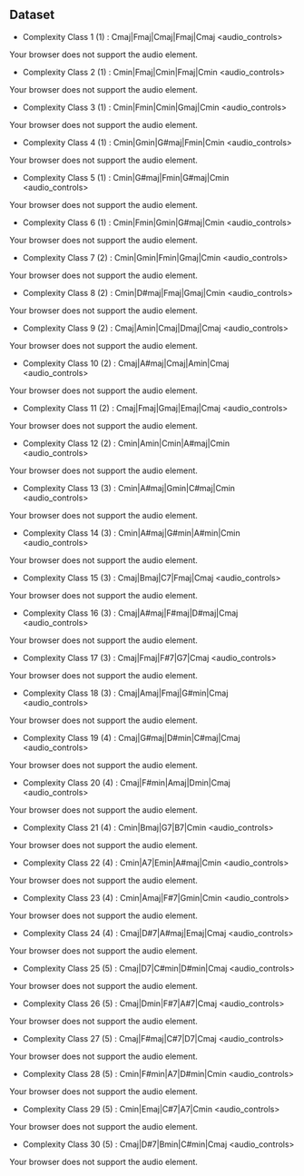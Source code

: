 
## Dataset

* Complexity Class 1 (1) : Cmaj|Fmaj|Cmaj|Fmaj|Cmaj
<audio_controls>
<source src=Cmaj_Fmaj_Cmaj_Fmaj_Cmaj_COMPLEXITY:_0.wav type="audio/mpeg">
Your browser does not support the audio element.
</audio>

* Complexity Class 2 (1) : Cmin|Fmaj|Cmin|Fmaj|Cmin
<audio_controls>
<source src=Cmin_Fmaj_Cmin_Fmaj_Cmin_COMPLEXITY:_1.wav type="audio/mpeg">
Your browser does not support the audio element.
</audio>

* Complexity Class 3 (1) : Cmin|Fmin|Cmin|Gmaj|Cmin
<audio_controls>
<source src=Cmin_Fmin_Cmin_Gmaj_Cmin_COMPLEXITY:_2.wav type="audio/mpeg">
Your browser does not support the audio element.
</audio>

* Complexity Class 4 (1) : Cmin|Gmin|G#maj|Fmin|Cmin
<audio_controls>
<source src=Cmin_Gmin_G#maj_Fmin_Cmin_COMPLEXITY:_3.wav type="audio/mpeg">
Your browser does not support the audio element.
</audio>

* Complexity Class 5 (1) : Cmin|G#maj|Fmin|G#maj|Cmin
<audio_controls>
<source src=Cmin_G#maj_Fmin_G#maj_Cmin_COMPLEXITY:_4.wav type="audio/mpeg">
Your browser does not support the audio element.
</audio>

* Complexity Class 6 (1) : Cmin|Fmin|Gmin|G#maj|Cmin
<audio_controls>
<source src=Cmin_Fmin_Gmin_G#maj_Cmin_COMPLEXITY:_5.wav type="audio/mpeg">
Your browser does not support the audio element.
</audio>

* Complexity Class 7 (2) : Cmin|Gmin|Fmin|Gmaj|Cmin
<audio_controls>
<source src=Cmin_Gmin_Fmin_Gmaj_Cmin_COMPLEXITY:_6.wav type="audio/mpeg">
Your browser does not support the audio element.
</audio>

* Complexity Class 8 (2) : Cmin|D#maj|Fmaj|Gmaj|Cmin
<audio_controls>
<source src=Cmin_D#maj_Fmaj_Gmaj_Cmin_COMPLEXITY:_7.wav type="audio/mpeg">
Your browser does not support the audio element.
</audio>

* Complexity Class 9 (2) : Cmaj|Amin|Cmaj|Dmaj|Cmaj
<audio_controls>
<source src=Cmaj_Amin_Cmaj_Dmaj_Cmaj_COMPLEXITY:_8.wav type="audio/mpeg">
Your browser does not support the audio element.
</audio>

* Complexity Class 10 (2) : Cmaj|A#maj|Cmaj|Amin|Cmaj
<audio_controls>
<source src=Cmaj_A#maj_Cmaj_Amin_Cmaj_COMPLEXITY:_9.wav type="audio/mpeg">
Your browser does not support the audio element.
</audio>

* Complexity Class 11 (2) : Cmaj|Fmaj|Gmaj|Emaj|Cmaj
<audio_controls>
<source src=Cmaj_Fmaj_Gmaj_Emaj_Cmaj_COMPLEXITY:_10.wav type="audio/mpeg">
Your browser does not support the audio element.
</audio>

* Complexity Class 12 (2) : Cmin|Amin|Cmin|A#maj|Cmin
<audio_controls>
<source src=Cmin_Amin_Cmin_A#maj_Cmin_COMPLEXITY:_11.wav type="audio/mpeg">
Your browser does not support the audio element.
</audio>

* Complexity Class 13 (3) : Cmin|A#maj|Gmin|C#maj|Cmin
<audio_controls>
<source src=Cmin_A#maj_Gmin_C#maj_Cmin_COMPLEXITY:_12.wav type="audio/mpeg">
Your browser does not support the audio element.
</audio>

* Complexity Class 14 (3) : Cmin|A#maj|G#min|A#min|Cmin
<audio_controls>
<source src=Cmin_A#maj_G#min_A#min_Cmin_COMPLEXITY:_13.wav type="audio/mpeg">
Your browser does not support the audio element.
</audio>

* Complexity Class 15 (3) : Cmaj|Bmaj|C7|Fmaj|Cmaj
<audio_controls>
<source src=Cmaj_Bmaj_C7_Fmaj_Cmaj_COMPLEXITY:_14.wav type="audio/mpeg">
Your browser does not support the audio element.
</audio>

* Complexity Class 16 (3) : Cmaj|A#maj|F#maj|D#maj|Cmaj
<audio_controls>
<source src=Cmaj_A#maj_F#maj_D#maj_Cmaj_COMPLEXITY:_15.wav type="audio/mpeg">
Your browser does not support the audio element.
</audio>

* Complexity Class 17 (3) : Cmaj|Fmaj|F#7|G7|Cmaj
<audio_controls>
<source src=Cmaj_Fmaj_F#7_G7_Cmaj_COMPLEXITY:_16.wav type="audio/mpeg">
Your browser does not support the audio element.
</audio>

* Complexity Class 18 (3) : Cmaj|Amaj|Fmaj|G#min|Cmaj
<audio_controls>
<source src=Cmaj_Amaj_Fmaj_G#min_Cmaj_COMPLEXITY:_17.wav type="audio/mpeg">
Your browser does not support the audio element.
</audio>

* Complexity Class 19 (4) : Cmaj|G#maj|D#min|C#maj|Cmaj
<audio_controls>
<source src=Cmaj_G#maj_D#min_C#maj_Cmaj_COMPLEXITY:_18.wav type="audio/mpeg">
Your browser does not support the audio element.
</audio>

* Complexity Class 20 (4) : Cmaj|F#min|Amaj|Dmin|Cmaj
<audio_controls>
<source src=Cmaj_F#min_Amaj_Dmin_Cmaj_COMPLEXITY:_19.wav type="audio/mpeg">
Your browser does not support the audio element.
</audio>

* Complexity Class 21 (4) : Cmin|Bmaj|G7|B7|Cmin
<audio_controls>
<source src=Cmin_Bmaj_G7_B7_Cmin_COMPLEXITY:_20.wav type="audio/mpeg">
Your browser does not support the audio element.
</audio>

* Complexity Class 22 (4) : Cmin|A7|Emin|A#maj|Cmin
<audio_controls>
<source src=Cmin_A7_Emin_A#maj_Cmin_COMPLEXITY:_21.wav type="audio/mpeg">
Your browser does not support the audio element.
</audio>

* Complexity Class 23 (4) : Cmin|Amaj|F#7|Gmin|Cmin
<audio_controls>
<source src=Cmin_Amaj_F#7_Gmin_Cmin_COMPLEXITY:_22.wav type="audio/mpeg">
Your browser does not support the audio element.
</audio>

* Complexity Class 24 (4) : Cmaj|D#7|A#maj|Emaj|Cmaj
<audio_controls>
<source src=Cmaj_D#7_A#maj_Emaj_Cmaj_COMPLEXITY:_23.wav type="audio/mpeg">
Your browser does not support the audio element.
</audio>

* Complexity Class 25 (5) : Cmaj|D7|C#min|D#min|Cmaj
<audio_controls>
<source src=Cmaj_D7_C#min_D#min_Cmaj_COMPLEXITY:_24.wav type="audio/mpeg">
Your browser does not support the audio element.
</audio>

* Complexity Class 26 (5) : Cmaj|Dmin|F#7|A#7|Cmaj
<audio_controls>
<source src=Cmaj_Dmin_F#7_A#7_Cmaj_COMPLEXITY:_25.wav type="audio/mpeg">
Your browser does not support the audio element.
</audio>

* Complexity Class 27 (5) : Cmaj|F#maj|C#7|D7|Cmaj
<audio_controls>
<source src=Cmaj_F#maj_C#7_D7_Cmaj_COMPLEXITY:_26.wav type="audio/mpeg">
Your browser does not support the audio element.
</audio>

* Complexity Class 28 (5) : Cmin|F#min|A7|D#min|Cmin
<audio_controls>
<source src=Cmin_F#min_A7_D#min_Cmin_COMPLEXITY:_27.wav type="audio/mpeg">
Your browser does not support the audio element.
</audio>

* Complexity Class 29 (5) : Cmin|Emaj|C#7|A7|Cmin
<audio_controls>
<source src=Cmin_Emaj_C#7_A7_Cmin_COMPLEXITY:_28.wav type="audio/mpeg">
Your browser does not support the audio element.
</audio>

* Complexity Class 30 (5) : Cmaj|D#7|Bmin|C#min|Cmaj
<audio_controls>
<source src=Cmaj_D#7_Bmin_C#min_Cmaj_COMPLEXITY:_29.wav type="audio/mpeg">
Your browser does not support the audio element.
</audio>
